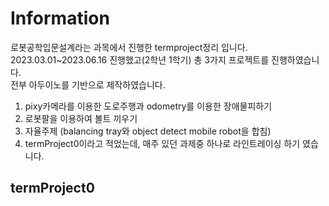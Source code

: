 # Information
로봇공학입문설계라는 과목에서 진행한 termproject정리 입니다.  
2023.03.01~2023.06.16 진행했고(2학년 1학기) 총 3가지 프로젝트를 진행하였습니다.  
전부 아두이노를 기반으로 제작하였습니다.  

1. pixy카메라를 이용한 도로주행과 odometry를 이용한 장애물피하기
2. 로봇팔을 이용하여 볼트 끼우기
3. 자율주제 (balancing tray와 object detect mobile robot을 합침)  
4. termProject0이라고 적었는데, 매주 있던 과제중 하나로 라인트레이싱 하기 였습니다.  

## termProject0
